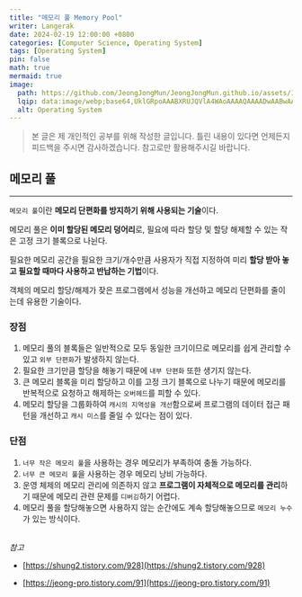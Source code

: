 ```yaml
---
title: "메모리 풀 Memory Pool"
writer: Langerak
date: 2024-02-19 12:00:00 +0800
categories: [Computer Science, Operating System]
tags: [Operating System]
pin: false
math: true
mermaid: true
image:
  path: https://github.com/JeongJongMun/JeongJongMun.github.io/assets/101979073/eaf4396f-45d7-4022-a961-77add794a10d
  lqip: data:image/webp;base64,UklGRpoAAABXRUJQVlA4WAoAAAAQAAAADwAABwAAQUxQSDIAAAARL0AmbZurmr57yyIiqE8oiG0bejIYEQTgqiDA9vqnsUSI6H+oAERp2HZ65qP/VIAWAFZQOCBCAAAA8AEAnQEqEAAIAAVAfCWkAALp8sF8rgRgAP7o9FDvMCkMde9PK7euH5M1m6VWoDXf2FkP3BqV0ZYbO6NA/VFIAAAA
  alt: Operating System
---
```


> 본 글은 제 개인적인 공부를 위해 작성한 글입니다. 틀린 내용이 있다면 언제든지 피드백을 주시면 감사하겠습니다. 참고로만 활용해주시길 바랍니다.

## 메모리 풀

---

`메모리 풀`이란 **메모리 단편화를 방지하기 위해 사용되는 기술**이다.

메모리 풀은 **이미 할당된 메모리 덩어리**로, 필요에 따라 할당 및 할당 해제할 수 있는 작은 고정 크기 블록으로 나뉜다. 

필요한 메모리 공간을 필요한 크기/개수만큼 사용자가 직접 지정하여 미리 **할당 받아 놓고 필요할 때마다 사용하고 반납하는 기법**이다.

객체의 메모리 할당/해제가 잦은 프로그램에서 성능을 개선하고 메모리 단편화를 줄이는데 유용한 기술이다.

### 장점

1. 메모리 풀의 블록들은 일반적으로 모두 동일한 크기이므로 메모리를 쉽게 관리할 수 있고 `외부 단편화`가 발생하지 않는다.
2. 필요한 크기만큼 할당을 해놓기 때문에 `내부 단편화` 또한 생기지 않는다.
3. 큰 메모리 블록을 미리 할당하고 이를 고정 크기 블록으로 나누기 때문에 메모리를 반복적으로 요청하고 해제하는 `오버헤드`를 피할 수 있다.
4. 메모리 할당을 그룹화하여 `캐시의 지역성을 개선`함으로써 프로그램의 데이터 접근 패턴을 개선하고 `캐시 미스`를 줄일 수 있다는 점이 있다.

### 단점

1. `너무 작은 메모리 풀`을 사용하는 경우 메모리가 부족하여 충돌 가능하다.
2. `너무 큰 메모리 풀`을 사용하는 경우 메모리 낭비 가능하다.
3. 운영 체제의 메모리 관리에 의존하지 않고 **프로그램이 자체적으로 메모리를 관리**하기 때문에 메모리 관련 문제를 `디버깅`하기 어렵다.
4. 메모리 풀을 할당해놓으면 사용하지 않는 순간에도 계속 할당해놓으므로 `메모리 누수`가 있는 방식이다.
<br/> <br/>

*참고*
- [https://shung2.tistory.com/928](https://shung2.tistory.com/928)

- [https://jeong-pro.tistory.com/91](https://jeong-pro.tistory.com/91)
